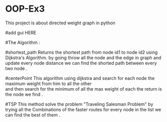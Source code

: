 # OOP-Ex3

This project is about directed weight graph in python 

#add gui HERE 



#The Algorithm : 



#shortest_path
  Returns the shortest path from node id1 to node id2 using Dijkstra's Algorithm.
  by going throw all the node and the edge in graph and update every node distance 
  we can find the shorted path between every two node .
        
        
#centerPoint
This algorithm using dijkstra and search for each node the maximum weight from him to all the other  
and then search for the minimum of all the max weight of each 
the return is the node we find .

#TSP
This method solve the problem "Traveling Salesman Problem"
by trying all the Combinations of the faster routes for every node
in the list we can find the best of them .   


    



